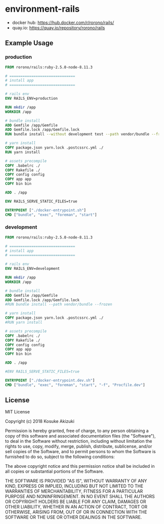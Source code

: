 # environment-rails
- docker hub: https://hub.docker.com/r/rorono/rails/
- quay.io: https://quay.io/repository/rorono/rails

## Example Usage

### production
```Dockerfile
FROM rorono/rails:ruby-2.5.0-node-8.11.3

# ==============================
# install app
# ==============================

# rails env
ENV RAILS_ENV=production

RUN mkdir /app
WORKDIR /app

# bundle install
ADD Gemfile /app/Gemfile
ADD Gemfile.lock /app/Gemfile.lock
RUN bundle install --without development test --path vendor/bundle --frozen

# yarn install
COPY package.json yarn.lock .postcssrc.yml ./
RUN yarn install

# assets precompile
COPY .babelrc ./
COPY Rakefile ./
COPY config config
COPY app app
COPY bin bin

ADD . /app

ENV RAILS_SERVE_STATIC_FILES=true

ENTRYPOINT ["./docker-entrypoint.sh"]
CMD ["bundle", "exec", "foreman", "start"]
```


### development
```Dockerfile
FROM rorono/rails:ruby-2.5.0-node-8.11.3

# ==============================
# install app
# ==============================

# rails env
ENV RAILS_ENV=development

RUN mkdir /app
WORKDIR /app

# bundle install
ADD Gemfile /app/Gemfile
ADD Gemfile.lock /app/Gemfile.lock
#RUN bundle install --path vendor/bundle --frozen

# yarn install
COPY package.json yarn.lock .postcssrc.yml ./
#RUN yarn install

# assets precompile
COPY .babelrc ./
COPY Rakefile ./
COPY config config
COPY app app
COPY bin bin

ADD . /app

#ENV RAILS_SERVE_STATIC_FILES=true

ENTRYPOINT ["./docker-entrypoint.dev.sh"]
CMD ["bundle", "exec", "foreman", "start", "-f", "Procfile.dev"]
```

## License

MIT License

Copyright (c) 2018 Kosuke Akizuki

Permission is hereby granted, free of charge, to any person obtaining a copy
of this software and associated documentation files (the "Software"), to deal
in the Software without restriction, including without limitation the rights
to use, copy, modify, merge, publish, distribute, sublicense, and/or sell
copies of the Software, and to permit persons to whom the Software is
furnished to do so, subject to the following conditions:

The above copyright notice and this permission notice shall be included in all
copies or substantial portions of the Software.

THE SOFTWARE IS PROVIDED "AS IS", WITHOUT WARRANTY OF ANY KIND, EXPRESS OR
IMPLIED, INCLUDING BUT NOT LIMITED TO THE WARRANTIES OF MERCHANTABILITY,
FITNESS FOR A PARTICULAR PURPOSE AND NONINFRINGEMENT. IN NO EVENT SHALL THE
AUTHORS OR COPYRIGHT HOLDERS BE LIABLE FOR ANY CLAIM, DAMAGES OR OTHER
LIABILITY, WHETHER IN AN ACTION OF CONTRACT, TORT OR OTHERWISE, ARISING FROM,
OUT OF OR IN CONNECTION WITH THE SOFTWARE OR THE USE OR OTHER DEALINGS IN THE
SOFTWARE.
